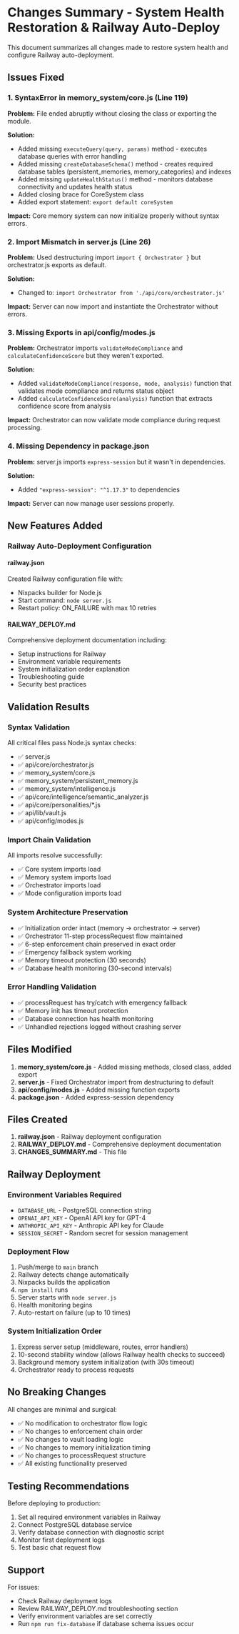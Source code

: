 # Changes Summary - System Health Restoration & Railway Auto-Deploy

This document summarizes all changes made to restore system health and configure Railway auto-deployment.

## Issues Fixed

### 1. SyntaxError in memory_system/core.js (Line 119)

**Problem:** File ended abruptly without closing the class or exporting the module.

**Solution:**

- Added missing `executeQuery(query, params)` method - executes database queries with error handling
- Added missing `createDatabaseSchema()` method - creates required database tables (persistent_memories, memory_categories) and indexes
- Added missing `updateHealthStatus()` method - monitors database connectivity and updates health status
- Added closing brace for CoreSystem class
- Added export statement: `export default coreSystem`

**Impact:** Core memory system can now initialize properly without syntax errors.

### 2. Import Mismatch in server.js (Line 26)

**Problem:** Used destructuring import `import { Orchestrator }` but orchestrator.js exports as default.

**Solution:**

- Changed to: `import Orchestrator from './api/core/orchestrator.js'`

**Impact:** Server can now import and instantiate the Orchestrator without errors.

### 3. Missing Exports in api/config/modes.js

**Problem:** Orchestrator imports `validateModeCompliance` and `calculateConfidenceScore` but they weren't exported.

**Solution:**

- Added `validateModeCompliance(response, mode, analysis)` function that validates mode compliance and returns status object
- Added `calculateConfidenceScore(analysis)` function that extracts confidence score from analysis

**Impact:** Orchestrator can now validate mode compliance during request processing.

### 4. Missing Dependency in package.json

**Problem:** server.js imports `express-session` but it wasn't in dependencies.

**Solution:**

- Added `"express-session": "^1.17.3"` to dependencies

**Impact:** Server can now manage user sessions properly.

## New Features Added

### Railway Auto-Deployment Configuration

#### railway.json

Created Railway configuration file with:

- Nixpacks builder for Node.js
- Start command: `node server.js`
- Restart policy: ON_FAILURE with max 10 retries

#### RAILWAY_DEPLOY.md

Comprehensive deployment documentation including:

- Setup instructions for Railway
- Environment variable requirements
- System initialization order explanation
- Troubleshooting guide
- Security best practices

## Validation Results

### Syntax Validation

All critical files pass Node.js syntax checks:

- ✅ server.js
- ✅ api/core/orchestrator.js
- ✅ memory_system/core.js
- ✅ memory_system/persistent_memory.js
- ✅ memory_system/intelligence.js
- ✅ api/core/intelligence/semantic_analyzer.js
- ✅ api/core/personalities/\*.js
- ✅ api/lib/vault.js
- ✅ api/config/modes.js

### Import Chain Validation

All imports resolve successfully:

- ✅ Core system imports load
- ✅ Memory system imports load
- ✅ Orchestrator imports load
- ✅ Mode configuration imports load

### System Architecture Preservation

- ✅ Initialization order intact (memory → orchestrator → server)
- ✅ Orchestrator 11-step processRequest flow maintained
- ✅ 6-step enforcement chain preserved in exact order
- ✅ Emergency fallback system working
- ✅ Memory timeout protection (30 seconds)
- ✅ Database health monitoring (30-second intervals)

### Error Handling Validation

- ✅ processRequest has try/catch with emergency fallback
- ✅ Memory init has timeout protection
- ✅ Database connection has health monitoring
- ✅ Unhandled rejections logged without crashing server

## Files Modified

1. **memory_system/core.js** - Added missing methods, closed class, added export
2. **server.js** - Fixed Orchestrator import from destructuring to default
3. **api/config/modes.js** - Added missing function exports
4. **package.json** - Added express-session dependency

## Files Created

1. **railway.json** - Railway deployment configuration
2. **RAILWAY_DEPLOY.md** - Comprehensive deployment documentation
3. **CHANGES_SUMMARY.md** - This file

## Railway Deployment

### Environment Variables Required

- `DATABASE_URL` - PostgreSQL connection string
- `OPENAI_API_KEY` - OpenAI API key for GPT-4
- `ANTHROPIC_API_KEY` - Anthropic API key for Claude
- `SESSION_SECRET` - Random secret for session management

### Deployment Flow

1. Push/merge to `main` branch
2. Railway detects change automatically
3. Nixpacks builds the application
4. `npm install` runs
5. Server starts with `node server.js`
6. Health monitoring begins
7. Auto-restart on failure (up to 10 times)

### System Initialization Order

1. Express server setup (middleware, routes, error handlers)
2. 10-second stability window (allows Railway health checks to succeed)
3. Background memory system initialization (with 30s timeout)
4. Orchestrator ready to process requests

## No Breaking Changes

All changes are minimal and surgical:

- ✅ No modification to orchestrator flow logic
- ✅ No changes to enforcement chain order
- ✅ No changes to vault loading logic
- ✅ No changes to memory initialization timing
- ✅ No changes to processRequest structure
- ✅ All existing functionality preserved

## Testing Recommendations

Before deploying to production:

1. Set all required environment variables in Railway
2. Connect PostgreSQL database service
3. Verify database connection with diagnostic script
4. Monitor first deployment logs
5. Test basic chat request flow

## Support

For issues:

- Check Railway deployment logs
- Review RAILWAY_DEPLOY.md troubleshooting section
- Verify environment variables are set correctly
- Run `npm run fix-database` if database schema issues occur
